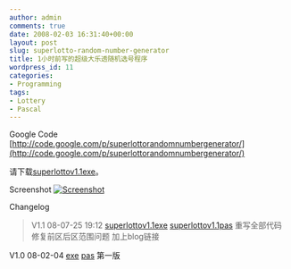 ```yaml
---
author: admin
comments: true
date: 2008-02-03 16:31:40+00:00
layout: post
slug: superlotto-random-number-generator
title: 1小时前写的超级大乐透随机选号程序
wordpress_id: 11
categories:
- Programming
tags:
- Lottery
- Pascal
---
```


Google Code [http://code.google.com/p/superlottorandomnumbergenerator/](http://code.google.com/p/superlottorandomnumbergenerator/)

请下载[superlottov1.1exe](http://greenmoon55.com/wp-content/uploads/2008/07/superlottov11.exe)。

Screenshot
[![Screenshot](http://greenmoon55.com/wp-content/uploads/2008/07/20080725202007812.png)](http://greenmoon55.com/wp-content/uploads/2008/07/20080725202007812.png)

Changelog


> V1.1 08-07-25 19:12 [superlottov1.1exe](http://greenmoon55.com/wp-content/uploads/2008/07/superlottov11.exe) [superlottov1.1pas](http://greenmoon55.com/wp-content/uploads/2008/07/superlottov11.pas)
重写全部代码
修复前区后区范围问题
加上blog链接

V1.0 08-02-04 [exe](http://greenmoon55.com/wp-content/uploads/2008/02/superlottov10.exe) [pas](http://greenmoon55.com/wp-content/uploads/2008/02/superlottov10.pas)
第一版
